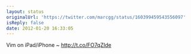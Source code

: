 ```yaml
---
layout: status
originalUrl: 'https://twitter.com/marcgg/status/160399459543556097'
isReply: false
date: 2012-01-20 16:33:05
---
```


Vim on iPad/iPhone ~ http://t.co/FO7qZIde
